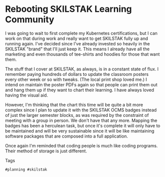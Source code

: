 # Rebooting SKILSTAK Learning Community

I was going to wait to first complete my Kubernetes certifications, but
I can work on that during work and really want to get SKILSTAK fully up
and running again. I've decided since I've already invested so heavily
in the SKILSTAK "brand" that I'll just keep it. This means I already
have all the marketing and even thousands of tee-shirts and hoodies for
those that want them.

The stuff that I cover at SKILSTAK, as always, is in a constant state of
flux. I remember paying hundreds of dollars to update the classroom
posters every other week or so with tweaks. (The local print shop loved
me.) I intend on maintain the poster PDFs again so that people can print
them out and hang them up if they want to chart their learning. I have
always loved having the visual aid. 

However, I'm thinking that the chart this time will be quite a bit more
complex since I plan to update it with the SKILSTAK OCMS badges instead
of just the larger semester blocks, as was required by the constraint of
meeting with a group in person. We don't have that any more. Mapping the
badges has been a herculean task, but once it's complete it will only
have to be maintained and will be very sustainable since it will be like
maintaining software packages that are composed into a full application.

Once again I'm reminded that coding people is much like coding programs.
Their method of storage is just different.

Tags

    #planning #skilstak
